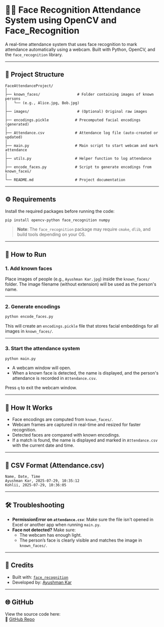 # 👨‍🏫 Face Recognition Attendance System using OpenCV and Face_Recognition

A real-time attendance system that uses face recognition to mark attendance automatically using a webcam. Built with Python, OpenCV, and the `face_recognition` library.

---

## 📁 Project Structure

```
FaceAttendanceProject/
│
├── known_faces/                 # Folder containing images of known persons
│   └── (e.g., Alice.jpg, Bob.jpg)
│
├── images/                      # (Optional) Original raw images
│
├── encodings.pickle            # Precomputed facial encodings (generated)
│
├── Attendance.csv              # Attendance log file (auto-created or updated)
│
├── main.py                     # Main script to start webcam and mark attendance
│
├── utils.py                    # Helper function to log attendance
│
├── encode_faces.py             # Script to generate encodings from known_faces/
│
└── README.md                   # Project documentation
```

---

## ⚙️ Requirements

Install the required packages before running the code:

```bash
pip install opencv-python face_recognition numpy
```

> **Note**: The `face_recognition` package may require `cmake`, `dlib`, and build tools depending on your OS.

---

## 🚀 How to Run

### 1. Add known faces
Place images of people (e.g., `Ayushman Kar.jpg`) inside the `known_faces/` folder. The image filename (without extension) will be used as the person's name.

---

### 2. Generate encodings

```bash
python encode_faces.py
```

This will create an `encodings.pickle` file that stores facial embeddings for all images in `known_faces/`.

---

### 3. Start the attendance system

```bash
python main.py
```

- A webcam window will open.
- When a known face is detected, the name is displayed, and the person's attendance is recorded in `Attendance.csv`.

Press `q` to exit the webcam window.

---

## 🧠 How It Works

- Face encodings are computed from `known_faces/`.
- Webcam frames are captured in real-time and resized for faster recognition.
- Detected faces are compared with known encodings.
- If a match is found, the name is displayed and marked in `Attendance.csv` with the current date and time.

---

## 📝 CSV Format (Attendance.csv)

```
Name, Date, Time
Ayushman Kar, 2025-07-29, 10:35:12
Kohlii, 2025-07-29, 10:36:05
```

---

## 🛠 Troubleshooting

- **PermissionError on `attendance.csv`**: Make sure the file isn't opened in Excel or another app when running `main.py`.
- **Face not detected?** Make sure:
  - The webcam has enough light.
  - The person’s face is clearly visible and matches the image in `known_faces/`.

---

## 📌 Credits

- Built with: [`face_recognition`](https://github.com/ageitgey/face_recognition)
- Developed by: [Ayushman Kar](https://github.com/Ayushmankar14)

---

## 🌐 GitHub

View the source code here:  
🔗 [GitHub Repo](https://github.com/Ayushmankar14/ComputerVisionProject2.git)